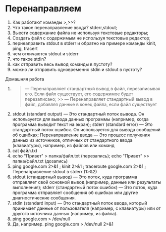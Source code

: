 # Перенаправляем

1) Как работают команды >,>>?
2) Что такое перенаправление ввода? stderr,stdout;
3) Выести содержание файла не используя текстовые редакторы;
4) Создать файл с содержимым не используя текстовые редактор;
5) пернеаправить stdout в stderr и обратно на примере команды kinit, ping, tracert
6) чем отличаются stdout и stderr
7) что такое stdin?
8) как отправить весь вывод команды в пустоту?
9) можно ли отправить одновременно stdin и stdout в пустоту?

Домашняя работа

1) > — Перенаправляет стандартный вывод в файл, перезаписывая его. Если файл существует, его содержимое будет перезаписано; >> — Перенаправляет стандартный вывод в файл, добавляя данные в конец файла, если файл существует
2) stdout (standard output) — Это стандартный поток вывода. Он используется для вывода данных программы (например, когда программа выводит текст на экран); stderr (standard error) — Это стандартный поток ошибок. Он используется для вывода сообщений об ошибках; Перенаправление ввода — Это процесс получения данных из источников, отличных от стандартного ввода (клавиатуры), например, из файлов или команд
3) cat файл.txt
4) echo "Привет" > папка/файл.txt (перезапись); echo "Привет" >> папка/файл.txt (дозапись)
5) ping google.com 2>&1 ;  kinit 2>&1 ; traceroute google.com 2>&1 ; Перенаправление stdout в stderr (1>&2)
6) stdout (стандартный вывод) — Это поток, куда программа отправляет свой основной вывод (например, данные или результаты выполнения); stderr (стандартный поток ошибок) — Это поток, куда программа отправляет сообщения об ошибках или другие диагностические сообщения.
7) stdin (standard input) — Это стандартный поток ввода, который принимает данные от пользователя (например, с клавиатуры) или от другого источника данных (например, из файла).
8) ping google.com > /dev/null
9) Да, например. ping google.com > /dev/null 2>&1

